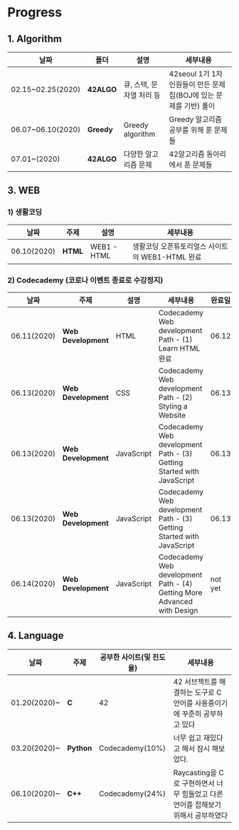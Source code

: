 # Progress

## 1. Algorithm

|날짜|폴더|설명|세부내용|
|---|---|---|---|
|02.15~02.25(2020)|**42ALGO**|큐, 스택, 문자열 처리 등|42seoul 1기 1차 인원들이 만든 문제집(BOJ에 있는 문제를 기반) 풀이|
|06.07~06.10(2020)|**Greedy**|Greedy algorithm|Greedy 알고리즘 공부를 위해 푼 문제들|
|07.01~(2020)|**42ALGO**|다양한 알고리즘 문제|42알고리즘 동아리에서 푼 문제들|

## 3. WEB

### 1) 생활코딩

|날짜|주제|설명|세부내용|
|---|---|---|---|
|06.10(2020)|**HTML**|WEB1 - HTML|생활코딩 오픈튜토리얼스 사이트의 WEB1-HTML 완료|

### 2) Codecademy (코로나 이벤트 종료로 수강정지)

|날짜|주제|설명|세부내용|완료일|
|---|---|---|---|---|
|06.11(2020)|**Web Development**|HTML|Codecademy Web development Path - (1) Learn HTML 완료|06.12|
|06.13(2020)|**Web Development**|CSS|Codecademy Web development Path - (2) Styling a Website|06.13|
|06.13(2020)|**Web Development**|JavaScript|Codecademy Web development Path - (3) Getting Started with JavaScript|06.13|
|06.13(2020)|**Web Development**|JavaScript|Codecademy Web development Path - (3) Getting Started with JavaScript|06.13|
|06.14(2020)|**Web Development**|JavaScript|Codecademy Web development Path - (4) Getting More Advanced with Design|not yet|

## 4. Language

|날짜|주제|공부한 사이트(및 진도율)|세부내용|
|---|---|---|---|
|01.20(2020)~|**C**|42|42 서브젝트를 해결하는 도구로 C언어를 사용중이기에 꾸준히 공부하고 있다|
|03.20(2020)~|**Python**|Codecademy(10%)|너무 쉽고 재밌다고 해서 잠시 해보았다.|
|06.10(2020)~|**C++**|Codecademy(24%)|Raycasting을 C로 구현하면서 너무 힘들었고 다른 언어를 접해보기 위해서 공부하였다|
